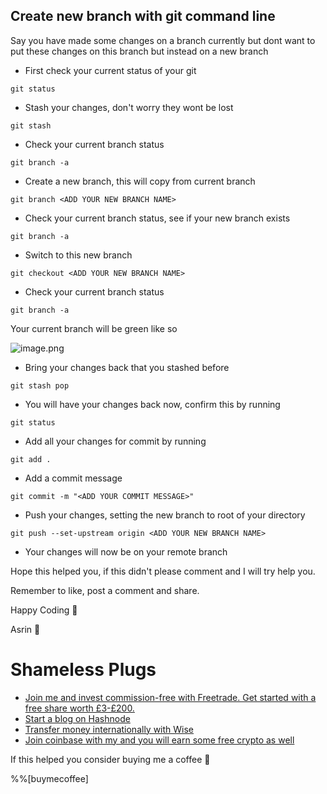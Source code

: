 ## Create new branch with git command line

Say you have made some changes on a branch currently but dont want to put these changes on this branch but instead on a new branch 

- First check your current status of your git 
```
git status
```

- Stash your changes, don't worry they wont be lost
```
git stash
```

- Check your current branch status 
```
git branch -a
```

- Create a new branch, this will copy from current branch 
```
git branch <ADD YOUR NEW BRANCH NAME>
```

- Check your current branch status, see if your new branch exists
```
git branch -a
```

- Switch to this new branch 
```
git checkout <ADD YOUR NEW BRANCH NAME>
```

- Check your current branch status
```
git branch -a
```
Your current branch will be green like so

![image.png](https://cdn.hashnode.com/res/hashnode/image/upload/v1636106844282/beXo52fXB.png)

- Bring your changes back that you stashed before 
```
git stash pop
```

- You will have your changes back now, confirm this by running
```
git status
```

- Add all your changes for commit by running
```
git add .
```

- Add a commit message
```
git commit -m "<ADD YOUR COMMIT MESSAGE>"
```

-  Push your changes, setting the new branch to root of your directory
```
git push --set-upstream origin <ADD YOUR NEW BRANCH NAME>
```

- Your changes will now be on your remote branch


Hope this helped you, if this didn't please comment and I will try help you.

Remember to like, post a comment and share.

Happy Coding 🙂

Asrin 🤙

# Shameless Plugs 
- [Join me and invest commission-free with Freetrade. Get started with a free share worth £3-£200.](https://magic.freetrade.io/join/asrin/447192e9)
- [Start a blog on Hashnode](https://hashnode.com/@azcodez/joinme)
- [Transfer money internationally with Wise](https://wise.com/invite/ath/asrind)
- [Join coinbase with my and you will earn some free crypto as well](https://coinbase.com/join/dayana_m40?src=android-link)

If this helped you consider buying me a coffee 🙂

%%[buymecoffee]
